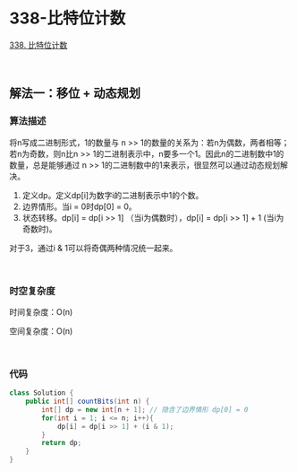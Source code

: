 # 338-比特位计数

[338. 比特位计数](https://leetcode-cn.com/problems/counting-bits/)

<br />

## 解法一：移位 + 动态规划

### 算法描述

将n写成二进制形式，1的数量与 n >> 1的数量的关系为：若n为偶数，两者相等；若n为奇数，则n比n >> 1的二进制表示中，n要多一个1。因此n的二进制数中1的数量，总是能够通过 n >> 1的二进制数中的1来表示，很显然可以通过动态规划解决。

1. 定义dp。定义dp[i]为数字i的二进制表示中1的个数。
2. 边界情形。当i = 0时dp[0] = 0。
3. 状态转移。dp[i] = dp[i >> 1] （当i为偶数时），dp[i] = dp[i >> 1] + 1 (当i为奇数时)。

对于3，通过i & 1可以将奇偶两种情况统一起来。

<br />

### 时空复杂度

时间复杂度：O(n)

空间复杂度：O(n)

<br />

### 代码

```java
class Solution {
    public int[] countBits(int n) {
        int[] dp = new int[n + 1]; // 隐含了边界情形 dp[0] = 0
        for(int i = 1; i <= n; i++){
            dp[i] = dp[i >> 1] + (i & 1);
        }
        return dp;
    }
}
```


